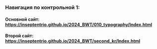 ### Навигация по контрольной 1:
#### Основной сайт: https://inseptentrio.github.io/2024_BWT/010_typography/Index.html
#### Второй сайт: https://inseptentrio.github.io/2024_BWT/second_kr/Index.html
